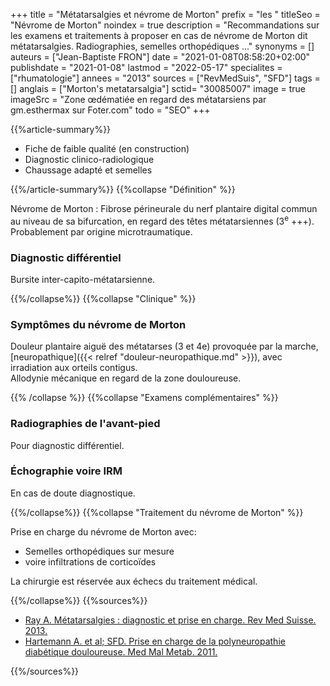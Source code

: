 +++
title = "Métatarsalgies et névrome de Morton"
prefix = "les "
titleSeo = "Névrome de Morton"
noindex = true
description = "Recommandations sur les examens et traitements à proposer en cas de névrome de Morton dit métatarsalgies. Radiographies, semelles orthopédiques ..."
synonyms = []
auteurs = ["Jean-Baptiste FRON"]
date = "2021-01-08T08:58:20+02:00"
publishdate = "2021-01-08"
lastmod = "2022-05-17"
specialites = ["rhumatologie"]
annees = "2013"
sources = ["RevMedSuis", "SFD"]
tags = []
anglais = ["Morton's metatarsalgia"]
sctid= "30085007"
image = true
imageSrc = "Zone œdématiée en regard des métatarsiens par gm.esthermax sur Foter.com"
todo = "SEO"
+++

{{%article-summary%}}

- Fiche de faible qualité (en construction)
- Diagnostic clinico-radiologique
- Chaussage adapté et semelles

{{%/article-summary%}}
{{%collapse "Définition" %}}

Névrome de Morton
: Fibrose périneurale du nerf plantaire digital commun au niveau de sa bifurcation, en regard des têtes métatarsiennes (3<sup>e</sup> +++).  
Probablement par origine microtraumatique.

### Diagnostic différentiel

Bursite inter-capito-métatarsienne.

{{%/collapse%}}
{{%collapse "Clinique" %}}

### Symptômes du névrome de Morton

Douleur plantaire aiguë des métatarses (3 et 4e) provoquée par la marche, [neuropathique]({{< relref "douleur-neuropathique.md" >}}), avec irradiation aux orteils contigus.  
Allodynie mécanique en regard de la zone douloureuse.

{{% /collapse %}}
{{%collapse "Examens complémentaires" %}}

### Radiographies de l'avant-pied

Pour diagnostic différentiel.

### Échographie voire IRM

En cas de doute diagnostique.

{{%/collapse%}}
{{%collapse "Traitement du névrome de Morton" %}}

Prise en charge du névrome de Morton avec:

- Semelles orthopédiques sur mesure
- voire infiltrations de corticoïdes

La chirurgie est réservée aux échecs du traitement médical.

{{%/collapse%}}
{{%sources%}}

- [Ray A. Métatarsalgies : diagnostic et prise en charge. Rev Med Suisse. 2013.](https://www.revmed.ch/RMS/2013/RMS-N-411/Metatarsalgies-diagnostic-et-prise-en-charge)
- [Hartemann A. et al; SFD. Prise en charge de la polyneuropathie diabétique douloureuse. Med Mal Metab. 2011.](https://www.sfdiabete.org/sites/www.sfdiabete.org/files/files/ressources/mmm_2011_guide_polyneuropathie-.pdf)

{{%/sources%}}
